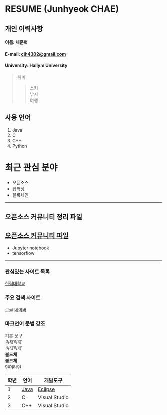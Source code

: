 # RESUME (Junhyeok CHAE)

## 개인 이력사항  

#### 이름: 채준혁  
#### E-mail: cjh4302@gmail.com
#### University: Hallym University

> 취미  
>> 스키  
>> 낚시  
>> 여행

## 사용 언어
1. Java  
2. C  
3. C++   
4. Python  

# 최근 관심 분야
* 오픈소스  
* 딥러닝  
* 블록체인  
***
## 오픈소스 커뮤니티 정리 파일
 [오픈소스 커뮤니티 파일](openSourceCommunity.md)
 --------------

* Jupyter notebook 
* tensorflow
----
### 관심있는 사이트 목록
[한림대학교][Hallym]

### 주요 검색 사이트
[구글][Google]
[네이버][Naver]

### 마크언어 문법 강조

기본 문구  
*이태릭체*  
_이태릭체_  
**볼드체**  
__볼드체__  
~~언더라인~~  

|학년|언어|개발도구|  
|---|---|---|
|1|[Java](https://www.oracle.com)|[Eclipse][Eclipse]|
|2|C|Visual Studio|
|3|C++|Visual Studio|
 




[Eclipse]: https://www.eclipse.org
[Google]: https://www.google.co.kr
[Naver]: https://www.naver.com
[Hallym]: https://www.hallym.ac.kr
